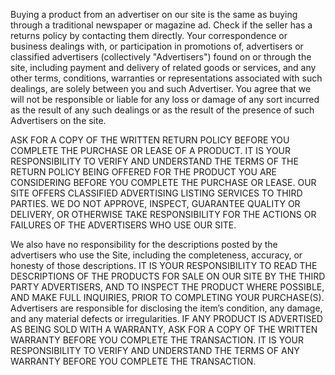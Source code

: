 Buying a product from an advertiser on our site is the same as buying through a traditional newspaper or magazine ad. Check if the seller has a returns policy by contacting them directly.  Your correspondence or business dealings with, or participation in promotions of, advertisers or classified advertisers (collectively "Advertisers") found on or through the site, including payment and delivery of related goods or services, and any other terms, conditions, warranties or representations associated with such dealings, are solely between you and such Advertiser. You agree that we will not be responsible or liable for any loss or damage of any sort incurred as the result of any such dealings or as the result of the presence of such Advertisers on the site.

ASK FOR A COPY OF THE WRITTEN RETURN POLICY BEFORE YOU COMPLETE THE PURCHASE OR LEASE OF A PRODUCT. IT IS YOUR RESPONSIBILITY TO VERIFY AND UNDERSTAND THE TERMS OF THE RETURN POLICY BEING OFFERED FOR THE PRODUCT YOU ARE CONSIDERING BEFORE YOU COMPLETE THE PURCHASE OR LEASE.  OUR SITE OFFERS CLASSIFIED ADVERTISING LISTING SERVICES TO THIRD PARTIES.  WE DO NOT APPROVE, INSPECT, GUARANTEE QUALITY OR DELIVERY, OR OTHERWISE TAKE RESPONSIBILITY FOR THE ACTIONS OR FAILURES OF THE ADVERTISERS WHO USE OUR SITE.

We also have no responsibility for the descriptions posted by the advertisers who use the Site, including the completeness, accuracy, or honesty of those descriptions.  IT IS YOUR RESPONSIBILITY TO READ THE DESCRIPTIONS OF THE PRODUCTS FOR SALE ON OUR SITE BY THE THIRD PARTY ADVERTISERS, AND TO INSPECT THE PRODUCT WHERE POSSIBLE, AND MAKE FULL INQUIRIES, PRIOR TO COMPLETING YOUR PURCHASE(S).  Advertisers are responsible for disclosing the item’s condition, any damage, and any material defects or irregularities. IF ANY PRODUCT IS ADVERTISED AS BEING SOLD WITH A WARRANTY, ASK FOR A COPY OF THE WRITTEN WARRANTY BEFORE YOU COMPLETE THE TRANSACTION. IT IS YOUR RESPONSIBILITY TO VERIFY AND UNDERSTAND THE TERMS OF ANY WARRANTY BEFORE YOU COMPLETE THE TRANSACTION.